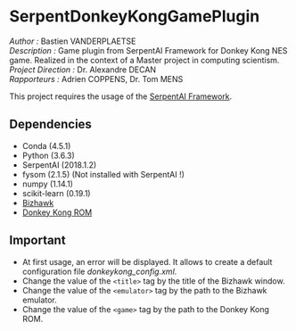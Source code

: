  # SerpentDonkeyKongGamePlugin
_Author :_ Bastien VANDERPLAETSE  
_Description :_ Game plugin from SerpentAI Framework for Donkey Kong NES game. Realized in the context of a Master project in computing scientism.  
_Project Direction :_ Dr. Alexandre DECAN  
_Rapporteurs :_ Adrien COPPENS, Dr. Tom MENS  

This project requires the usage of the [SerpentAI Framework](https://github.com/SerpentAI/SerpentAI).

## Dependencies

* Conda (4.5.1)
* Python (3.6.3)
* SerpentAI (2018.1.2)
* fysom (2.1.5) (Not installed with SerpentAI !)
* numpy (1.14.1)
* scikit-learn (0.19.1)
* [Bizhawk](http://tasvideos.org/BizHawk.html)
* [Donkey Kong ROM](https://www.romstation.fr/games/donkey-kong-r36779)

## Important

* At first usage, an error will be displayed. It allows to create a default configuration file _donkeykong\_config.xml_.
* Change the value of the ```<title>``` tag by the title of the Bizhawk window.
* Change the value of the ```<emulator>``` tag by the path to the Bizhawk emulator.
* Change the value of the ```<game>``` tag by the path to the Donkey Kong ROM.